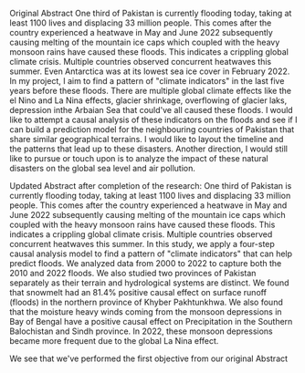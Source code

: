 Original Abstract
One third of Pakistan is currently flooding today, taking at least 1100 lives and displacing 33 million people. This comes after the country experienced a heatwave in May and June 2022 subsequently causing melting of the mountain ice caps which coupled with the heavy monsoon rains have caused these floods. This indicates a crippling global climate crisis. Multiple countries observed concurrent heatwaves this summer. Even Antarctica was at its lowest sea ice cover in February 2022. In my project, I aim to find a pattern of "climate indicators" in the last five years before these floods. There are multiple global climate effects like the el Nino and La Nina effects, glacier shrinkage, overflowing of glacier laks, depression inthe Arbaian Sea that could've all caused these floods. I would like to attempt a causal analysis of these indicators on the floods and see if I can build a prediction model for the neighbouring countries of Pakistan that share similar geographical terrains. I would like to layout the timeline and the patterns that lead up to these disasters. Another direction, I would still like to pursue or touch upon is to analyze the impact of these natural disasters on the global sea level and air pollution.


Updated Abstract after completion of the research: 
One third of Pakistan is currently flooding today, taking at least 1100 lives and displacing 33 million people. This comes after the country experienced a heatwave in May and June 2022 subsequently causing melting of the mountain ice caps which coupled with the heavy monsoon rains have caused these floods. This indicates a crippling global climate crisis. Multiple countries observed concurrent heatwaves this summer. In this study, we apply a four-step causal analysis model to find a pattern of "climate indicators" that can help predict floods. We analyzed data from 2000 to 2022 to capture both the 2010 and 2022 floods. We also studied two provinces of Pakistan separately as their terrain and hydrological systems are distinct. We found that snowmelt had an 81.4\% positive causal effect on surface runoff (floods) in the northern province of Khyber Pakhtunkhwa. We also found that the moisture heavy winds coming from the monsoon depressions in Bay of Bengal have a positive causal effect on Precipitation in the Southern Balochistan and Sindh province. In 2022, these monsoon depressions became more frequent due to the global La Nina effect.  


We see that we've performed the first objective from our original Abstract
